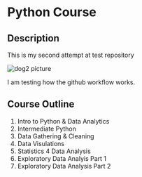 # Python Course

## Description

This is my second attempt at test repository

![dog2 picture](https://media.giphy.com/media/3o7527pa7qs9kCG78A/giphy.gif)


I am testing how the github workflow works. 

## Course Outline

1. Intro to Python & Data Analytics
2. Intermediate Python
3. Data Gathering & Cleaning
4. Data Visulations
5. Statistics 4 Data Analysis
6. Exploratory Data Analyis Part 1
7. Exploratory Data Analysis Part 2

